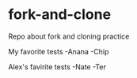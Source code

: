 # fork-and-clone

Repo about fork and cloning practice

My favorite tests
-Anana
-Chip

Alex's favirite tests
-Nate
-Ter
